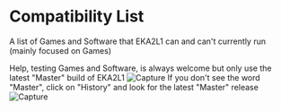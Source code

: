 # Compatibility List

A list of Games and Software that EKA2L1 can and can't currently run (mainly focused on Games)

Help, testing Games and Software, is always welcome but only use the latest "Master" build of EKA2L1
![Capture](https://user-images.githubusercontent.com/49062935/87360085-8c360100-c526-11ea-9850-07b90b40fadb.PNG)
If you don't see the word "Master",  click on "History" and look for the latest "Master" release
![Capture](https://user-images.githubusercontent.com/49062935/87360475-72e18480-c527-11ea-94a2-a42d56ad01ef.PNG)
